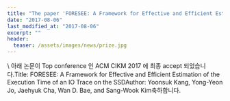 ```yaml
---
title: "The paper 'FORESEE: A Framework for Effective and Efficient Estimation of the Execution Time of an IO Trace on the SSD' has been accepted in ACM CIKM 2017"
date: "2017-08-06"
last_modified_at: "2017-08-06"
excerpt: ""
header:
  teaser: /assets/images/news/prize.jpg
---
```

\\
아래 논문이 Top conference 인 ACM CIKM 2017 에 최종 accept 되었습니다.Title: FORESEE: A Framework for Effective and Efficient Estimation of the Execution Time of an IO Trace on the SSDAuthor: Yoonsuk Kang, Yong-Yeon Jo, Jaehyuk Cha, Wan D. Bae, and Sang-Wook Kim축하합니다.
